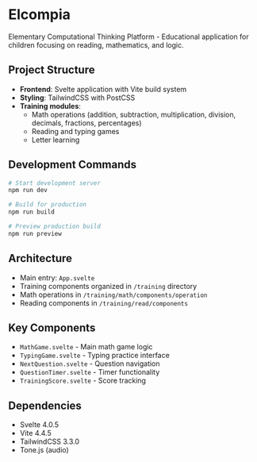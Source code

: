 # Elcompia

Elementary Computational Thinking Platform - Educational application for children focusing on reading, mathematics, and logic.

## Project Structure

- **Frontend**: Svelte application with Vite build system
- **Styling**: TailwindCSS with PostCSS
- **Training modules**:
  - Math operations (addition, subtraction, multiplication, division, decimals, fractions, percentages)
  - Reading and typing games
  - Letter learning

## Development Commands

```bash
# Start development server
npm run dev

# Build for production
npm run build

# Preview production build
npm run preview
```

## Architecture

- Main entry: `App.svelte`
- Training components organized in `/training` directory
- Math operations in `/training/math/components/operation`
- Reading components in `/training/read/components`

## Key Components

- `MathGame.svelte` - Main math game logic
- `TypingGame.svelte` - Typing practice interface
- `NextQuestion.svelte` - Question navigation
- `QuestionTimer.svelte` - Timer functionality
- `TrainingScore.svelte` - Score tracking

## Dependencies

- Svelte 4.0.5
- Vite 4.4.5
- TailwindCSS 3.3.0
- Tone.js (audio)
